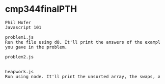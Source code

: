 # cmp344finalPTH

<pre>
Phil Hofer
Javascript 101

problem1.js
Run the file using d8. It'll print the answers of the examples
you gave in the problem.

problem2.js


heapwork.js
Run using node. It'll print the unsorted array, the swaps, and the sorted array in descending order.

</pre>
